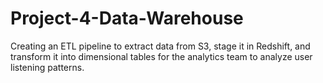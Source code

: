 # Project-4-Data-Warehouse
Creating an ETL pipeline to extract data from S3, stage it in Redshift, and transform it into dimensional tables for the analytics team to analyze user listening patterns.
